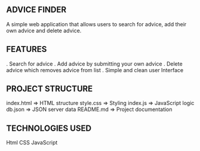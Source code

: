 ## ADVICE FINDER
A simple web application that allows users to search for advice, add their own advice and delete advice.

## FEATURES
. Search for advice
. Add advice by submitting your own advice
. Delete advice which removes advice from list
. Simple and clean user Interface

## PROJECT STRUCTURE
index.html => HTML structure
style.css  => Styling
index.js   => JavaScript logic
db.json    => JSON server data
README.md  => Project documentation

## TECHNOLOGIES USED
Html
CSS
JavaScript